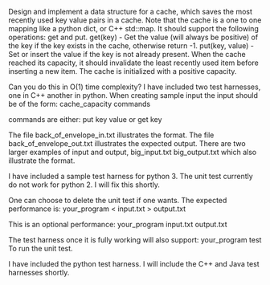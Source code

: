 Design and implement a data structure for a cache, which saves the most recently used key value pairs in a cache.
Note that the cache is a one to one mapping like a python dict, or C++ std::map.
 It should support the following operations: get and put.
get(key) - Get the value (will always be positive) of the key if the key exists in the cache, otherwise return -1.
put(key, value) - Set or insert the value if the key is not already present. When the cache reached its capacity,
it should invalidate the least recently used item before inserting a new item.
The cache is initialized with a positive capacity.

Can you do this in O(1) time complexity?
I have included two test harnesses, one in C++ another in python.
When creating sample input the input should be of the form:
cache_capacity
commands

commands are either:
put key value
or
get key

The file back_of_envelope_in.txt illustrates the format.
The file back_of_envelope_out.txt illustrates the expected output.
There are two larger examples of input and output, big_input.txt  big_output.txt which also illustrate the format.

I have included a sample test harness for python 3. The unit test currently do not work for python 2. I will fix this shortly.

One can choose to delete the unit test if one wants.
The expected performance is:
your_program < input.txt > output.txt

This is an optional performance:
your_program input.txt output.txt

The test harness once it is fully working will also support:
your_program test
To run the unit test.

I have included the python test harness. I will include the C++ and Java test harnesses shortly.
